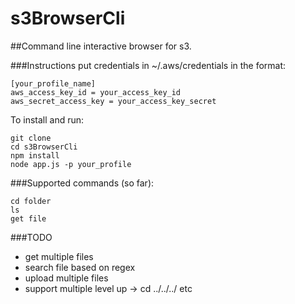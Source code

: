 # s3BrowserCli
##Command line interactive browser for s3. 


###Instructions
put credentials in ~/.aws/credentials in the format:
```
[your_profile_name]
aws_access_key_id = your_access_key_id
aws_secret_access_key = your_access_key_secret
```
To install and run:
```
git clone
cd s3BrowserCli
npm install
node app.js -p your_profile
```

###Supported commands (so far):
```
cd folder
ls
get file
```

###TODO
* get multiple files
* search file based on regex
* upload multiple files
* support multiple level up -> cd ../../../ etc
